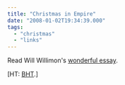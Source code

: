 ```yaml
---
title: "Christmas in Empire"
date: "2008-01-02T19:34:39.000"
tags: 
  - "christmas"
  - "links"
---
```


Read Will Willimon's [wonderful essay](http://willimon.blogspot.com/2007/12/christmas-in-empire.html).

\[HT: [BHT](http://www.boarsheadtavern.com/archives/2008/01/02/1457472.html/trackback/).\]
